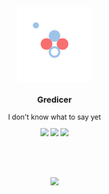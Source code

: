 
<p align="center"><img src="img/animation_200_kytszf9g.gif" width="150"/>
<h3 align="center"><strong>Gredicer</strong></h3>
<p align="center">I don't know what to say yet</p>

<p align="center"> 
    <img src="https://visitor-badge.glitch.me/badge?page_id=gredicer.gredicer"/>
    <img src="https://img.shields.io/badge/language-kotlin-orange.svg"/>
    <img src="https://img.shields.io/badge/license-Apache-blue"/> 
</p>

<br/>
<br/>
<br/>
<p align="center"> 
<img src="https://github-readme-stats.vercel.app/api?username=Gredicer" /> 
 </p>
<!--  <p align="center"> 
 <img src="https://github-readme-stats.vercel.app/api/top-langs/?username=Gredicer" />
 </p> -->



